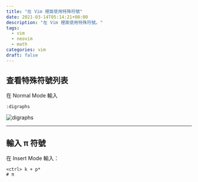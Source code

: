 ```yaml
---
title: "在 Vim 裡面使用特殊符號"
date: 2021-03-14T05:14:21+08:00
description: "在 Vim 裡面使用特殊符號。"
tags:
  - vim
  - neovim
  - math
categories: vim
draft: false
---
```

## 查看特殊符號列表

在 Normal Mode 輸入

```text
:digraphs
```

![digraphs](/posts/2021-03-14/digraphs.png)

----

## 輸入 π 符號

在 Insert Mode 輸入：

```text
<ctrl> k + p*
# π
```
